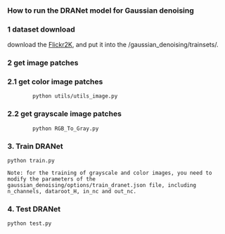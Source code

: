 ### How to run the DRANet model for Gaussian denoising

### 1 dataset download

download the [Flickr2K](https://cv.snu.ac.kr/research/EDSR/Flickr2K.tar), and put it into the /gaussian_denoising/trainsets/.

### 2 get image patches

### 2.1 get color image patches

```
        python utils/utils_image.py
```        

### 2.2 get grayscale image patches

```
        python RGB_To_Gray.py
```        
   
### 3. Train DRANet

```
python train.py 

Note: for the training of grayscale and color images, you need to modify the parameters of the gaussian_denoising/options/train_dranet.json file, including n_channels, dataroot_H, in_nc and out_nc.
```

### 4. Test DRANet

```
python test.py
```

